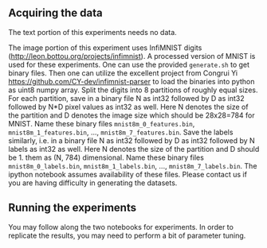 ## Acquiring the data

The text portion of this experiments needs no data.

The image portion of this experiment uses InfiMNIST digits (http://leon.bottou.org/projects/infimnist). A processed version of MNIST is used for these experiments. One can use the provided `generate.sh` to get binary files. Then one can utilize the excellent project from Congrui Yi https://github.com/CY-dev/infimnist-parser to load the binaries into python as uint8 numpy array. Split the digits into 8 partitions of roughly equal sizes. For each partition, save in a binary file N as int32 followed by D as int32 followed by N\*D pixel values as int32 as well. Here N denotes the size of the partition and D denotes the image size which should be 28x28=784 for MNIST. Name these binary files `mnist8m_0_features.bin`, `mnist8m_1_features.bin`, ..., `mnist8m_7_features.bin`. Save the labels similarly, i.e. in a binary file N as int32 followed by D as int32 followed by N labels as int32 as well. Here N denotes the size of the partition and D should be 1. them as (N, 784) dimensional. Name these binary files `mnist8m_0_labels.bin`, `mnist8m_1_labels.bin`, ..., `mnist8m_7_labels.bin`. The ipython notebook assumes availability of these files. Please contact us if you are having difficulty in generating the datasets.

## Running the experiments

You may follow along the two notebooks for experiments. In order to replicate the results, you may need to perform a bit of parameter tuning.
